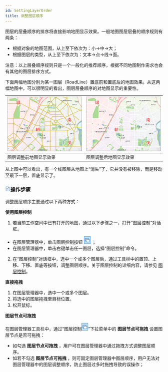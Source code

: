```yaml
---
id: SettingLayerOrder
title: 调整图层顺序
---
```

图层的层叠顺序的排序将直接影响地图显示效果。一般地图图层层叠的顺序规则有两条：

  * 根据对象的地图范围，从上至下依次为：小->中->大； 
  * 根据图层的类型，从上至下依次为：文本->点->线->面。 

注意：以上层叠顺序规则只是一个一般化的推荐顺序，根据不同地图制作需求也会有其他的图层排序方式。

下面两幅地图分别为某一图层（RoadLine）置底前和置底后的地图效果。从这两幅地图中，可以很明显的看出，图层层叠顺序的对地图显示的重要性。

![](img/MapDisplayOPT_09.png) | ![](img/MapDisplayOPT_10.png)  
---|---  
图层调整前地图显示效果|图层调整后地图显示效果  
  
从上图中可以看出，有一个线图层从地图上“消失”了，它并没有被移除，而是移动至最下一层，置底显示了。

### ![](../../img/read.gif)操作步骤

调整图层顺序主要通过以下两种方式：

**使用图层控制**

1. 若当前工作空间中已有打开的地图，通过以下步骤之一，打开“图层控制”对话框。
  * 在图层管理器中，单击图层控制按钮 ![](img/LayerControl.png) ；
  * 在图层管理器中，单击右键单击任一图层，选择“图层控制”命令。
2. 在“图层控制”对话框中，选中一个或多个图层后，通过工具栏中的置顶、上移、下移、置底等按钮，调整图层顺序。关于图层控制的详细内容，请参见 [图层控制](../LayerManagement/LayerControl)。

**直接拖拽**

  1. 在图层管理器中，选中一个或多个图层。
  2. 将选中的图层拖拽至目标位置。
  3. 松开鼠标。

**图层节点可拖拽**

在图层管理器工具栏中，通过“图层控制![](img/LayerControl.png)”下拉菜单中的 **图层节点可拖拽** 设置图层节点是否可拖拽：

  * 如勾选 **图层节点可拖拽** ，用户可在图层管理器中通过拖拽方式调整图层顺序。
  * 如若不勾选 **图层节点可拖拽** ，则可固定图层管理器中图层顺序，用户无法对图层管理器中的图层调整顺序，防止图层过多时拖拽导致的误操作；

